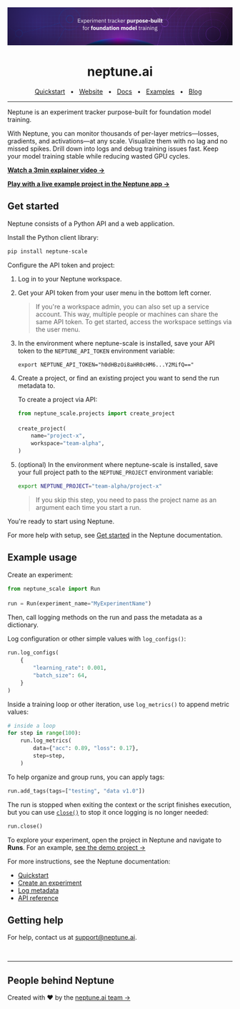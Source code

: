 <div align="center">
    <img src="https://raw.githubusercontent.com/neptune-ai/neptune-client/assets/readme/Github-cover-022025.png" width="1500" />
 <h1>neptune.ai</h1>
</div>

<div align="center">
  <a href="https://docs.neptune.ai/quickstart/">Quickstart</a>
  <span>&nbsp;&nbsp;•&nbsp;&nbsp;</span>
  <a href="https://neptune.ai/">Website</a>
  <span>&nbsp;&nbsp;•&nbsp;&nbsp;</span>
  <a href="https://docs.neptune.ai/">Docs</a>
  <span>&nbsp;&nbsp;•&nbsp;&nbsp;</span>
  <a href="https://github.com/neptune-ai/scale-examples">Examples</a>
  <span>&nbsp;&nbsp;•&nbsp;&nbsp;</span>
  <a href="https://neptune.ai/blog">Blog</a>
&nbsp;
  <hr />
</div>

Neptune is an experiment tracker purpose-built for foundation model training.

With Neptune, you can monitor thousands of per-layer metrics—losses, gradients, and activations—at any scale. Visualize them with no lag and no missed spikes. Drill down into logs and debug training issues fast. Keep your model training stable while reducing wasted GPU cycles.

<a href="https://youtu.be/0J4dsEq8i08"><b>Watch a 3min explainer video →</b></a>
&nbsp;

<a href="https://scale.neptune.ai/o/examples/org/LLM-Pretraining/runs/table?viewId=9e6a41f4-69a5-4d9f-951c-b1304f2acf12"><b>Play with a live example project in the Neptune app  →</b></a>
&nbsp;

## Get started

Neptune consists of a Python API and a web application.

Install the Python client library:

```bash
pip install neptune-scale
```

Configure the API token and project:

1. Log in to your Neptune workspace.
1. Get your API token from your user menu in the bottom left corner.

    > If you're a workspace admin, you can also set up a service account. This way, multiple people or machines can share the same API token. To get started, access the workspace settings via the user menu.

1. In the environment where neptune-scale is installed, save your API token to the `NEPTUNE_API_TOKEN` environment variable:

    ```
    export NEPTUNE_API_TOKEN="h0dHBzOi8aHR0cHM6...Y2MifQ=="
    ```

1. Create a project, or find an existing project you want to send the run metadata to.

    To create a project via API:

    ```python
    from neptune_scale.projects import create_project

    create_project(
        name="project-x",
        workspace="team-alpha",
    )
    ```

1. (optional) In the environment where neptune-scale is installed, save your full project path to the `NEPTUNE_PROJECT` environment variable:

    ```bash
    export NEPTUNE_PROJECT="team-alpha/project-x"
    ```

    > If you skip this step, you need to pass the project name as an argument each time you start a run.

You're ready to start using Neptune.

For more help with setup, see [Get started][docs] in the Neptune documentation.

## Example usage

Create an experiment:

```python
from neptune_scale import Run

run = Run(experiment_name="MyExperimentName")
```

Then, call logging methods on the run and pass the metadata as a dictionary.

Log configuration or other simple values with `log_configs()`:

```python
run.log_configs(
    {
        "learning_rate": 0.001,
        "batch_size": 64,
    }
)
```

Inside a training loop or other iteration, use `log_metrics()` to append metric values:

```python
# inside a loop
for step in range(100):
    run.log_metrics(
        data={"acc": 0.89, "loss": 0.17},
        step=step,
    )
```

To help organize and group runs, you can apply tags:

```python
run.add_tags(tags=["testing", "data v1.0"])
```

The run is stopped when exiting the context or the script finishes execution, but you can use [`close()`](#close) to stop it once logging is no longer needed:

```python
run.close()
```

To explore your experiment, open the project in Neptune and navigate to **Runs**. For an example, [see the demo project &rarr;][demo-project]

For more instructions, see the Neptune documentation:

- [Quickstart][quickstart]
- [Create an experiment][new-experiment]
- [Log metadata][log-metadata]
- [API reference][api-ref]

## Getting help

For help, contact us at [support@neptune.ai](mailto:support@neptune.ai).

&nbsp;
<hr />

## People behind Neptune

Created with :heart: by the [neptune.ai team &rarr;](https://neptune.ai/jobs#team)


[api-ref]: https://docs.neptune.ai/run
[docs]: https://docs.neptune.ai/setup
[experiments]: https://docs.neptune.ai/experiments
[log-metadata]: https://docs.neptune.ai/log_metadata
[new-experiment]: https://docs.neptune.ai/new_experiment
[quickstart]: https://docs.neptune.ai/quickstart
[demo-project]: https://scale.neptune.ai/o/examples/org/LLM-Pretraining/runs/compare?viewId=9e6a41f4-69a5-4d9f-951c-b1304f2acf12&dash=dashboard&dashboardId=9e745b6c-2c98-4e23-abbc-9b56d8123fb8&compare=auto-5
